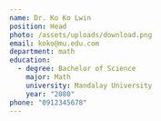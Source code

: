 ```yaml
---
name: Dr. Ko Ko Lwin
position: Head
photo: /assets/uploads/download.png
email: koko@mu.edu.com
department: math
education:
  - degree: Bachelor of Science
    major: Math
    university: Mandalay University
    year: "2080"
phone: "0912345678"
---
```

